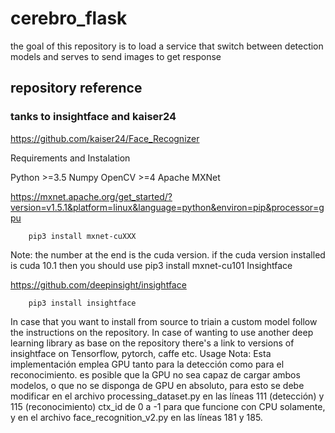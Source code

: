 # cerebro_flask
the goal of this repository is to load a service that switch between detection models and serves to send images to get response
## repository reference
### tanks to insightface and kaiser24
https://github.com/kaiser24/Face_Recognizer

Requirements and Instalation

Python >=3.5 Numpy OpenCV >=4
Apache MXNet

https://mxnet.apache.org/get_started/?version=v1.5.1&platform=linux&language=python&environ=pip&processor=gpu

        pip3 install mxnet-cuXXX

Note: the number at the end is the cuda version. if the cuda version installed is cuda 10.1 then you should use pip3 install mxnet-cu101
Insightface

https://github.com/deepinsight/insightface

        pip3 install insightface

In case that you want to install from source to triain a custom model follow the instructions on the repository.
In case of wanting to use another deep learning library as base on the repository there's a link to versions of insightface on Tensorflow, pytorch, caffe etc.
Usage
Nota: Esta implementación emplea GPU tanto para la detección como para el reconocimiento. es posible que la GPU no sea capaz de cargar ambos modelos, o que no se disponga de GPU en absoluto, para esto se debe modificar en el archivo processing_dataset.py en las líneas 111 (detección) y 115 (reconocimiento) ctx_id de 0 a -1 para que funcione con CPU solamente, y en el archivo face_recognition_v2.py en las líneas 181 y 185.
